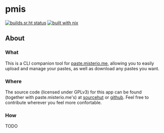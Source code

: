 # pmis

[![builds.sr.ht status](https://builds.sr.ht/~misterio/pmis.svg)](https://builds.sr.ht/~misterio/pmis?)
[![built with nix](https://img.shields.io/static/v1?logo=nixos&logoColor=white&label=&message=Built%20with%20Nix&color=41439a)](https://builtwithnix.org)
## About

### What

This is a CLI companion tool for [paste.misterio.me](https://paste.misterio.me), allowing you to easily upload and manage your pastes, as well as download any pastes you want.

### Where

The source code (licensed under GPLv3) for this app can be found (together with paste.misterio.me's) at [sourcehut](https://sr.ht/~misterio/paste.misterio.me) or [github](https://github.com/misterio77/pmis). Feel free to contribute wherever you feel more confortable.

### How
TODO
